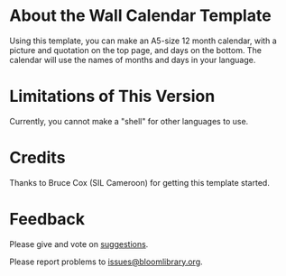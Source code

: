 # About the Wall Calendar Template
Using this template, you can make an A5-size 12 month calendar, with a picture and quotation on the top page, and days on the bottom. The calendar will use the names of months and days in your language.

# Limitations of This Version
Currently, you cannot make a "shell" for other languages to use.

# Credits
Thanks to Bruce Cox (SIL Cameroon) for getting this template started.

# Feedback
Please give and vote on [suggestions](http://bloom.palaso.org/suggestions/).

Please report problems to [issues@bloomlibrary.org](mailto:issues@bloomlibrary.org?subject=Wall&nbsp;Calendar&nbsp;Problem).
